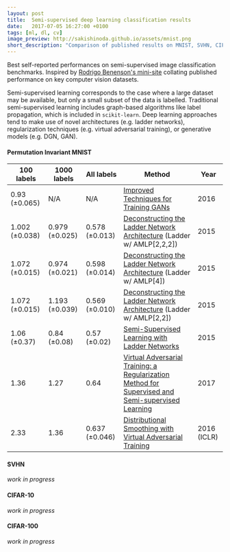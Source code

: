 ```yaml
---
layout: post
title:  Semi-supervised deep learning classification results
date:   2017-07-05 16:27:00 +0100
tags: [ml, dl, cv]
image_preview: http://sakishinoda.github.io/assets/mnist.png
short_description: "Comparison of published results on MNIST, SVHN, CIFAR-10, CIFAR-100 in semi-supervised setting."
---
```


Best self-reported performances on semi-supervised image classification benchmarks. Inspired by [Rodrigo Benenson's mini-site](http://rodrigob.github.io/are_we_there_yet/build/) collating published performance on key computer vision datasets.

Semi-supervised learning corresponds to the case where a large dataset may be available, but only a small subset of the data is labelled. Traditional semi-supervised learning includes graph-based algorithms like label propagation, which is included in ``scikit-learn``. Deep learning approaches tend to make use of novel architectures (e.g. ladder networks), regularization techniques (e.g. virtual adversarial training), or generative models (e.g. DGN, GAN). 

#### Permutation Invariant MNIST

| 100 labels  | 1000 labels   | All labels | Method   | Year  |
|---|---|---|---|---| 
| 0.93 (±0.065) | N/A | N/A | [Improved Techniques for Training GANs](https://arxiv.org/abs/1606.03498) | 2016 |
| 1.002 (±0.038)| 0.979 (±0.025) | 0.578 (±0.013) | [Deconstructing the Ladder Network Architecture](http://arxiv.org/abs/1511.06430) (Ladder w/ AMLP[2,2,2]) | 2015 |
| 1.072 (±0.015)| 0.974 (±0.021) | 0.598 (±0.014) | [Deconstructing the Ladder Network Architecture](http://arxiv.org/abs/1511.06430) (Ladder w/ AMLP[4]) | 2015 |
| 1.072 (±0.015)| 1.193 (±0.039) | 0.569 (±0.010) | [Deconstructing the Ladder Network Architecture](http://arxiv.org/abs/1511.06430) (Ladder w/ AMLP[2,2]) | 2015 |
| 1.06 (±0.37) | 0.84 (±0.08) | 0.57 (±0.02) | [Semi-Supervised Learning with Ladder Networks](http://arxiv.org/abs/1507.02672) | 2015 |
| 1.36 | 1.27 | 0.64 | [Virtual Adversarial Training: a Regularization Method for Supervised and Semi-supervised Learning](http://arxiv.org/abs/1704.03976) | 2017 |
| 2.33 | 1.36 | 0.637 (±0.046) | [Distributional Smoothing with Virtual Adversarial Training](https://arxiv.org/abs/1507.00677) | 2016 (ICLR) |


#### SVHN
_work in progress_

#### CIFAR-10
_work in progress_
 
#### CIFAR-100
_work in progress_